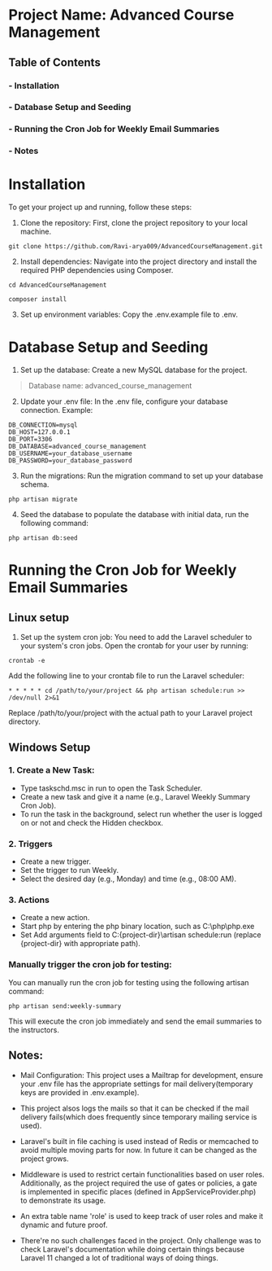 # Project Name: Advanced Course Management

## Table of Contents

### - Installation
### - Database Setup and Seeding
### - Running the Cron Job for Weekly Email Summaries
### - Notes

# Installation

To get your project up and running, follow these steps:

1. Clone the repository: First, clone the project repository to your local machine.

```
git clone https://github.com/Ravi-arya009/AdvancedCourseManagement.git
```


2. Install dependencies: Navigate into the project directory and install the required PHP dependencies using Composer.
```
cd AdvancedCourseManagement

composer install
```

3. Set up environment variables: Copy the .env.example file to .env.

# Database Setup and Seeding

1. Set up the database: Create a new MySQL database for the project.

>Database name: advanced_course_management

2. Update your .env file: In the .env file, configure your database connection. Example:

```
DB_CONNECTION=mysql
DB_HOST=127.0.0.1
DB_PORT=3306
DB_DATABASE=advanced_course_management
DB_USERNAME=your_database_username
DB_PASSWORD=your_database_password
```

3. Run the migrations: Run the migration command to set up your database schema.

```
php artisan migrate
```

4. Seed the database to populate the database with initial data, run the following command:

```
php artisan db:seed
```

# Running the Cron Job for Weekly Email Summaries

## Linux setup
1. Set up the system cron job: You need to add the Laravel scheduler to your system's cron jobs. Open the crontab for your user by running:

```
crontab -e
```

Add the following line to your crontab file to run the Laravel scheduler:

```
* * * * * cd /path/to/your/project && php artisan schedule:run >> /dev/null 2>&1
```

Replace /path/to/your/project with the actual path to your Laravel project directory.

## Windows Setup
### 1. Create a New Task:

- Type taskschd.msc in run to open the Task Scheduler.
- Create a new task and give it a name (e.g., Laravel Weekly Summary Cron Job).
- To run the task in the background, select run whether the user is logged on or not and check the Hidden checkbox.

### 2. Triggers

- Create a new trigger.
- Set the trigger to run Weekly.
- Select the desired day (e.g., Monday) and time (e.g., 08:00 AM).

### 3. Actions

- Create a new action.
- Start php by entering the php binary location, such as C:\php\php.exe
- Set Add arguments field to C:\{project-dir}\artisan schedule:run  (replace {project-dir} with appropriate path).



### Manually trigger the cron job for testing:

You can manually run the cron job for testing using the following artisan command:

```
php artisan send:weekly-summary
```

This will execute the cron job immediately and send the email summaries to the instructors.

## Notes:

- Mail Configuration: This project uses a Mailtrap for development, ensure your .env file has the appropriate settings for mail delivery(temporary keys are provided in .env.example).

- This project alsos logs the mails so that it can be checked if the mail delivery fails(which does frequently since temporary mailing service is used).

- Laravel's built in file caching is used instead of Redis or memcached to avoid multiple moving parts for now. In future it can be changed as the project grows.

- Middleware is used to restrict certain functionalities based on user roles. Additionally, as the project required the use of gates or policies, a gate is implemented in specific places (defined in AppServiceProvider.php) to demonstrate its usage.

- An extra table name 'role' is used to keep track of user roles and make it dynamic and future proof.

- There're no such challenges faced in the project. Only challenge was to check Laravel's documentation while doing certain things because Laravel 11 changed a lot of traditional ways of doing things.

